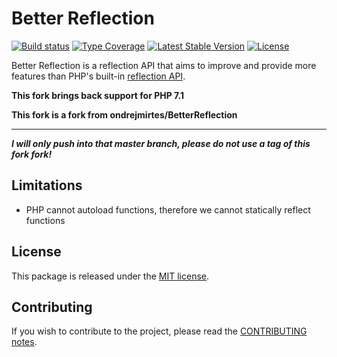 Better Reflection
=================

[![Build status](https://github.com/voku/BetterReflection/workflows/Build/badge.svg?branch=master)](https://github.com/ondrejmirtes/BetterReflection/actions?query=workflow%3ABuild+branch%3Amaster)
[![Type Coverage](https://shepherd.dev/github/voku/BetterReflection/coverage.svg)](https://shepherd.dev/github/voku/BetterReflection)
[![Latest Stable Version](https://poser.pugx.org/voku/better-reflection/v/stable)](https://packagist.org/packages/voku/better-reflection)
[![License](https://poser.pugx.org/voku/better-reflection/license)](https://packagist.org/packages/voku/better-reflection)

Better Reflection is a reflection API that aims to improve and provide more features than PHP's built-in
[reflection API](https://php.net/manual/en/book.reflection.php).

**This fork brings back support for PHP 7.1**

**This fork is a fork from ondrejmirtes/BetterReflection**

---

***I will only push into that master branch, please do not use a tag of this fork fork!***

## Limitations

* PHP cannot autoload functions, therefore we cannot statically reflect functions

## License

This package is released under the [MIT license](LICENSE).

## Contributing

If you wish to contribute to the project, please read the [CONTRIBUTING notes](CONTRIBUTING.md).
